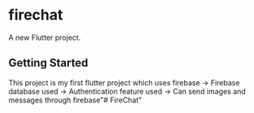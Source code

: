 # firechat

A new Flutter project.

## Getting Started

This project is my first flutter project which uses firebase
-> Firebase database used
-> Authentication feature used
-> Can send images and messages through firebase"# FireChat" 
